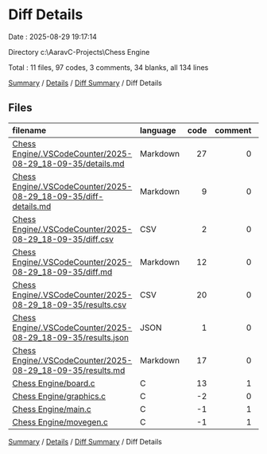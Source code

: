 # Diff Details

Date : 2025-08-29 19:17:14

Directory c:\\AaravC-Projects\\Chess Engine

Total : 11 files,  97 codes, 3 comments, 34 blanks, all 134 lines

[Summary](results.md) / [Details](details.md) / [Diff Summary](diff.md) / Diff Details

## Files
| filename | language | code | comment | blank | total |
| :--- | :--- | ---: | ---: | ---: | ---: |
| [Chess Engine/.VSCodeCounter/2025-08-29\_18-09-35/details.md](/Chess%20Engine/.VSCodeCounter/2025-08-29_18-09-35/details.md) | Markdown | 27 | 0 | 6 | 33 |
| [Chess Engine/.VSCodeCounter/2025-08-29\_18-09-35/diff-details.md](/Chess%20Engine/.VSCodeCounter/2025-08-29_18-09-35/diff-details.md) | Markdown | 9 | 0 | 6 | 15 |
| [Chess Engine/.VSCodeCounter/2025-08-29\_18-09-35/diff.csv](/Chess%20Engine/.VSCodeCounter/2025-08-29_18-09-35/diff.csv) | CSV | 2 | 0 | 0 | 2 |
| [Chess Engine/.VSCodeCounter/2025-08-29\_18-09-35/diff.md](/Chess%20Engine/.VSCodeCounter/2025-08-29_18-09-35/diff.md) | Markdown | 12 | 0 | 7 | 19 |
| [Chess Engine/.VSCodeCounter/2025-08-29\_18-09-35/results.csv](/Chess%20Engine/.VSCodeCounter/2025-08-29_18-09-35/results.csv) | CSV | 20 | 0 | 0 | 20 |
| [Chess Engine/.VSCodeCounter/2025-08-29\_18-09-35/results.json](/Chess%20Engine/.VSCodeCounter/2025-08-29_18-09-35/results.json) | JSON | 1 | 0 | 0 | 1 |
| [Chess Engine/.VSCodeCounter/2025-08-29\_18-09-35/results.md](/Chess%20Engine/.VSCodeCounter/2025-08-29_18-09-35/results.md) | Markdown | 17 | 0 | 7 | 24 |
| [Chess Engine/board.c](/Chess%20Engine/board.c) | C | 13 | 1 | 7 | 21 |
| [Chess Engine/graphics.c](/Chess%20Engine/graphics.c) | C | -2 | 0 | 0 | -2 |
| [Chess Engine/main.c](/Chess%20Engine/main.c) | C | -1 | 1 | -1 | -1 |
| [Chess Engine/movegen.c](/Chess%20Engine/movegen.c) | C | -1 | 1 | 2 | 2 |

[Summary](results.md) / [Details](details.md) / [Diff Summary](diff.md) / Diff Details